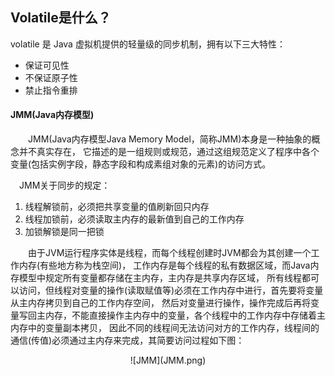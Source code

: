 ## Volatile是什么？
volatile 是 Java 虚拟机提供的轻量级的同步机制，拥有以下三大特性：
- 保证可见性
- 不保证原子性
- 禁止指令重排

#### JMM(Java内存模型)
&#8194;&#8194;&#8194;&#8194;JMM(Java内存模型Java Memory Model，简称JMM)本身是一种抽象的概念并不真实存在，
它描述的是一组规则或规范，通过这组规范定义了程序中各个变量(包括实例字段，静态字段和构成素组对象的元素)的访问方式。  

&#8194;&#8194;JMM关于同步的规定：
1. 线程解锁前，必须把共享变量的值刷新回只内存
2. 线程加锁前，必须读取主内存的最新值到自己的工作内存
3. 加锁解锁是同一把锁

&#8194;&#8194;&#8194;&#8194;由于JVM运行程序实体是线程，而每个线程创建时JVM都会为其创建一个工作内存(有些地方称为栈空间)，
工作内存是每个线程的私有数据区域，而Java内存模型中规定所有变量都存储在主内存，主内存是共享内存区域，
所有线程都可以访问，但线程对变量的操作(读取赋值等)必须在工作内存中进行，首先要将变量从主内存拷贝到自己的工作内存空间，
然后对变量进行操作，操作完成后再将变量写回主内存，不能直接操作主内存中的变量，各个线程中的工作内存中存储着主内存中的变量副本拷贝，
因此不同的线程间无法访问对方的工作内存，线程间的通信(传值)必须通过主内存来完成，其简要访问过程如下图：  
<p style="text-align:center">![JMM](JMM.png)</p>